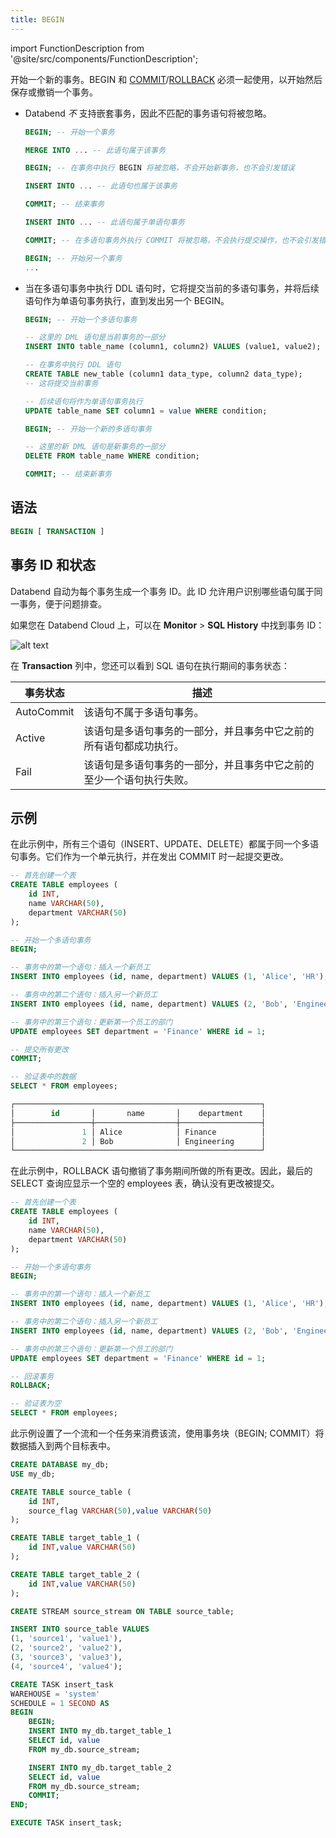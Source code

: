 ```yaml
---
title: BEGIN
---
```

import FunctionDescription from '@site/src/components/FunctionDescription';

<FunctionDescription description="引入或更新于：v1.2.371"/>

开始一个新的事务。BEGIN 和 [COMMIT](commit.md)/[ROLLBACK](rollback.md) 必须一起使用，以开始然后保存或撤销一个事务。

- Databend *不* 支持嵌套事务，因此不匹配的事务语句将被忽略。

    ```sql title="示例："
    BEGIN; -- 开始一个事务

    MERGE INTO ... -- 此语句属于该事务

    BEGIN; -- 在事务中执行 BEGIN 将被忽略，不会开始新事务，也不会引发错误

    INSERT INTO ... -- 此语句也属于该事务

    COMMIT; -- 结束事务

    INSERT INTO ... -- 此语句属于单语句事务

    COMMIT; -- 在多语句事务外执行 COMMIT 将被忽略，不会执行提交操作，也不会引发错误

    BEGIN; -- 开始另一个事务
    ... 
    ```

- 当在多语句事务中执行 DDL 语句时，它将提交当前的多语句事务，并将后续语句作为单语句事务执行，直到发出另一个 BEGIN。

    ```sql title="示例："
    BEGIN; -- 开始一个多语句事务

    -- 这里的 DML 语句是当前事务的一部分
    INSERT INTO table_name (column1, column2) VALUES (value1, value2);

    -- 在事务中执行 DDL 语句
    CREATE TABLE new_table (column1 data_type, column2 data_type); 
    -- 这将提交当前事务

    -- 后续语句将作为单语句事务执行
    UPDATE table_name SET column1 = value WHERE condition;

    BEGIN; -- 开始一个新的多语句事务

    -- 这里的新 DML 语句是新事务的一部分
    DELETE FROM table_name WHERE condition;

    COMMIT; -- 结束新事务
    ```


## 语法

```sql
BEGIN [ TRANSACTION ]
```

## 事务 ID 和状态

Databend 自动为每个事务生成一个事务 ID。此 ID 允许用户识别哪些语句属于同一事务，便于问题排查。

如果您在 Databend Cloud 上，可以在 **Monitor** > **SQL History** 中找到事务 ID：

![alt text](../../../../../../static/img/documents/sql/transaction-id.png)

在 **Transaction** 列中，您还可以看到 SQL 语句在执行期间的事务状态：

| 事务状态 | 描述                                                                                                                 |
|--------------------|-----------------------------------------------------------------------------------------------------------------------------|
| AutoCommit         | 该语句不属于多语句事务。                                                                 |
| Active             | 该语句是多语句事务的一部分，并且事务中它之前的所有语句都成功执行。   |
| Fail               | 该语句是多语句事务的一部分，并且事务中它之前的至少一个语句执行失败。 |

## 示例

在此示例中，所有三个语句（INSERT、UPDATE、DELETE）都属于同一个多语句事务。它们作为一个单元执行，并在发出 COMMIT 时一起提交更改。

```sql
-- 首先创建一个表
CREATE TABLE employees (
    id INT,
    name VARCHAR(50),
    department VARCHAR(50)
);

-- 开始一个多语句事务
BEGIN;

-- 事务中的第一个语句：插入一个新员工
INSERT INTO employees (id, name, department) VALUES (1, 'Alice', 'HR');

-- 事务中的第二个语句：插入另一个新员工
INSERT INTO employees (id, name, department) VALUES (2, 'Bob', 'Engineering');

-- 事务中的第三个语句：更新第一个员工的部门
UPDATE employees SET department = 'Finance' WHERE id = 1;

-- 提交所有更改
COMMIT;

-- 验证表中的数据
SELECT * FROM employees;

┌───────────────────────────────────────────────────────┐
│        id       │       name       │    department    │
├─────────────────┼──────────────────┼──────────────────┤
│               1 │ Alice            │ Finance          │
│               2 │ Bob              │ Engineering      │
└───────────────────────────────────────────────────────┘
```

在此示例中，ROLLBACK 语句撤销了事务期间所做的所有更改。因此，最后的 SELECT 查询应显示一个空的 employees 表，确认没有更改被提交。

```sql
-- 首先创建一个表
CREATE TABLE employees (
    id INT,
    name VARCHAR(50),
    department VARCHAR(50)
);

-- 开始一个多语句事务
BEGIN;

-- 事务中的第一个语句：插入一个新员工
INSERT INTO employees (id, name, department) VALUES (1, 'Alice', 'HR');

-- 事务中的第二个语句：插入另一个新员工
INSERT INTO employees (id, name, department) VALUES (2, 'Bob', 'Engineering');

-- 事务中的第三个语句：更新第一个员工的部门
UPDATE employees SET department = 'Finance' WHERE id = 1;

-- 回滚事务
ROLLBACK;

-- 验证表为空
SELECT * FROM employees;
```

此示例设置了一个流和一个任务来消费该流，使用事务块（BEGIN; COMMIT）将数据插入到两个目标表中。

```sql
CREATE DATABASE my_db;
USE my_db;

CREATE TABLE source_table (
    id INT,
    source_flag VARCHAR(50),value VARCHAR(50)
);

CREATE TABLE target_table_1 (
    id INT,value VARCHAR(50)
);

CREATE TABLE target_table_2 (
    id INT,value VARCHAR(50)
);

CREATE STREAM source_stream ON TABLE source_table;

INSERT INTO source_table VALUES 
(1, 'source1', 'value1'),
(2, 'source2', 'value2'),
(3, 'source3', 'value3'),
(4, 'source4', 'value4');

CREATE TASK insert_task
WAREHOUSE = 'system' 
SCHEDULE = 1 SECOND AS 
BEGIN
    BEGIN;
    INSERT INTO my_db.target_table_1 
    SELECT id, value 
    FROM my_db.source_stream; 

    INSERT INTO my_db.target_table_2 
    SELECT id, value 
    FROM my_db.source_stream; 
    COMMIT;
END;

EXECUTE TASK insert_task;
```